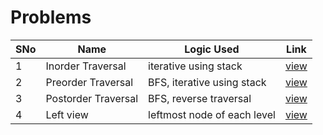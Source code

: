 # Problems

SNo | Name | Logic Used | Link |
----|------|------------|------|
1 | Inorder Traversal | iterative using stack | [view](inorder_traversal.cpp)
2 | Preorder Traversal | BFS, iterative using stack | [view](preorder_traversal.cpp)
3 | Postorder Traversal | BFS, reverse traversal | [view](postorder_traversal.cpp)
4 | Left view | leftmost node of each level | [view](left_view.cpp)